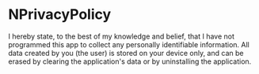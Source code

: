 # NPrivacyPolicy
I hereby state, to the best of my knowledge and belief, that I have not programmed this app to collect any personally identifiable information. All data created by you (the user) is stored on your device only, and can be erased by clearing the application's data or by uninstalling the application.
